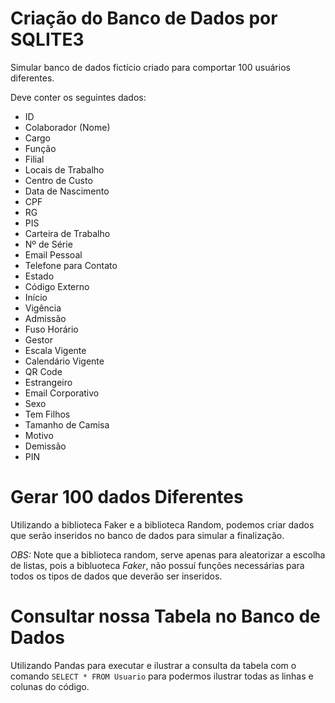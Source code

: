 # Criação do Banco de Dados por SQLITE3

Simular banco de dados fictício criado para comportar 100 usuários diferentes.

Deve conter os seguintes dados:

 - ID
 - Colaborador (Nome)
 - Cargo
 - Função
 - Filial
 - Locais de Trabalho
 - Centro de Custo
 - Data de Nascimento
 - CPF
 - RG
 - PIS
 - Carteira de Trabalho
 - Nº de Série
 - Email Pessoal
 - Telefone para Contato
 - Estado
 - Código Externo
 - Início
 - Vigência
 - Admissão
 - Fuso Horário
 - Gestor
 - Escala Vigente
 - Calendário Vigente
 - QR Code
 - Estrangeiro
 - Email Corporativo
 - Sexo
 - Tem Filhos
 - Tamanho de Camisa
 - Motivo
 - Demissão
 - PIN


 # Gerar 100 dados Diferentes

Utilizando a biblioteca Faker e a biblioteca Random, podemos criar dados que serão inseridos no banco de dados para simular a finalização.

*OBS:* Note que a biblioteca random, serve apenas para aleatorizar a escolha de listas, pois a bibluoteca *Faker*, não possuí funções necessárias para todos os tipos de dados que deverão ser inseridos.

# Consultar nossa Tabela no Banco de Dados

Utilizando Pandas para executar e ilustrar a consulta da tabela com o comando `SELECT * FROM Usuario` para podermos ilustrar todas as linhas e colunas do código.
